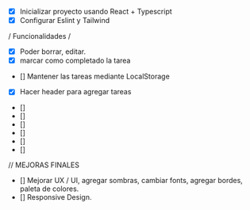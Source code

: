 - [X] Inicializar proyecto usando React + Typescript
- [X] Configurar Eslint y Tailwind

/ Funcionalidades /
- [X] Poder borrar, editar.
- [X] marcar como completado la tarea
- [] Mantener las tareas mediante LocalStorage
- [x] Hacer header para agregar tareas
- [] 
- [] 
- [] 
- [] 
- [] 
- [] 

// MEJORAS FINALES
- [] Mejorar UX / UI, agregar sombras, cambiar fonts, agregar bordes, paleta de colores.
- [] Responsive Design.